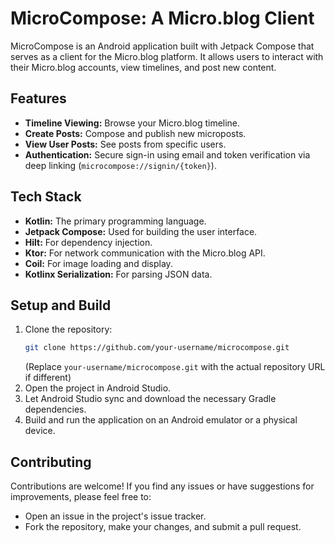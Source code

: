 # MicroCompose: A Micro.blog Client

MicroCompose is an Android application built with Jetpack Compose that serves as a client for the Micro.blog platform. It allows users to interact with their Micro.blog accounts, view timelines, and post new content.

## Features

*   **Timeline Viewing:** Browse your Micro.blog timeline.
*   **Create Posts:** Compose and publish new microposts.
*   **View User Posts:** See posts from specific users.
*   **Authentication:** Secure sign-in using email and token verification via deep linking (`microcompose://signin/{token}`).

## Tech Stack

*   **Kotlin:** The primary programming language.
*   **Jetpack Compose:** Used for building the user interface.
*   **Hilt:** For dependency injection.
*   **Ktor:** For network communication with the Micro.blog API.
*   **Coil:** For image loading and display.
*   **Kotlinx Serialization:** For parsing JSON data.

## Setup and Build

1.  Clone the repository:
    ```bash
    git clone https://github.com/your-username/microcompose.git
    ```
    (Replace `your-username/microcompose.git` with the actual repository URL if different)
2.  Open the project in Android Studio.
3.  Let Android Studio sync and download the necessary Gradle dependencies.
4.  Build and run the application on an Android emulator or a physical device.

## Contributing

Contributions are welcome! If you find any issues or have suggestions for improvements, please feel free to:

*   Open an issue in the project's issue tracker.
*   Fork the repository, make your changes, and submit a pull request.
